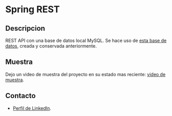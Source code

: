 # Spring REST

## Descripcion

REST API con una base de datos local MySQL. Se hace uso de [esta base de datos](https://github.com/FacuConci21/my-sql),
creada y conservada anteriormente.

## Muestra

Dejo un video de muestra del proyecto en su estado mas reciente: [video de muestra](https://youtu.be/tEyrS0r6D_4).

## Contacto

- [Perfil de LinkedIn](https://www.linkedin.com/in/facundo-ignacio-conci-caceres/).
